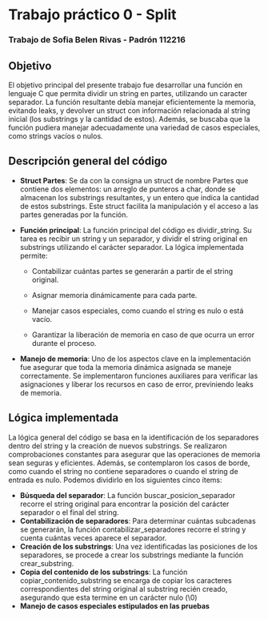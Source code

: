 # Trabajo práctico 0 - Split
### Trabajo de Sofia Belen Rivas - Padrón 112216
## Objetivo
El objetivo principal del presente trabajo fue desarrollar una función en lenguaje C que permita dividir un string en partes, utilizando un caracter separador. La función resultante debía manejar eficientemente la memoria, evitando leaks, y devolver un struct con información relacionada al string inicial (los substrings y la cantidad de estos). Además, se buscaba que la función pudiera manejar adecuadamente una variedad de casos especiales, como strings vacíos o nulos.

## Descripción general del código

- **Struct Partes**: Se da con la consigna un struct de nombre Partes que contiene dos elementos: un arreglo de punteros a char, donde se almacenan los substrings resultantes, y un entero que indica la cantidad de estos substrings. Este struct facilita la manipulación y el acceso a las partes generadas por la función.

- **Función principal**: La función principal del código es dividir_string. Su tarea es recibir un string y un separador, y dividir el string original en substrings utilizando el carácter separador. La lógica implementada permite:
    
    - Contabilizar cuántas partes se generarán a partir de el string original.

    - Asignar memoria dinámicamente para cada parte.

    - Manejar casos especiales, como cuando el string es nulo o está vacío.

    - Garantizar la liberación de memoria en caso de que ocurra un error durante el proceso.

- **Manejo de memoria**: Uno de los aspectos clave en la implementación fue asegurar que toda la memoria dinámica asignada se maneje correctamente. Se implementaron funciones auxiliares para verificar las asignaciones y liberar los recursos en caso de error, previniendo leaks de memoria.

## Lógica implementada
La lógica general del código se basa en la identificación de los separadores dentro del string y la creación de nuevos substrings. Se realizaron comprobaciones constantes para asegurar que las operaciones de memoria sean seguras y eficientes. Además, se contemplaron los casos de borde, como cuando el string no contiene separadores o cuando el string de entrada es nulo. Podemos dividirlo en los siguientes cinco ítems:

- **Búsqueda del separador**:  La función buscar_posicion_separador recorre el string original para encontrar la posición del carácter separador o el final del string.
- **Contabilización de separadores**: Para determinar cuántas subcadenas se generarán, la función contabilizar_separadores recorre el string y cuenta cuántas veces aparece el separador.
- **Creación de los substrings**: Una vez identificadas las posiciones de los separadores, se procede a crear los substrings mediante la función crear_substring.
- **Copia del contenido de los substrings**: La función copiar_contenido_substring se encarga de copiar los caracteres correspondientes del string original al substring recién creado, asegurando que esta termine en un carácter nulo (\0)
- **Manejo de casos especiales estipulados en las pruebas**